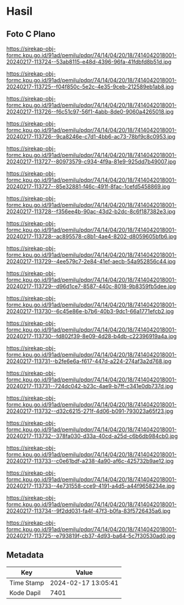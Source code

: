 # Hasil

## Foto C Plano

https://sirekap-obj-formc.kpu.go.id/91ad/pemilu/pdpr/74/14/04/20/18/7414042018001-20240217-113724--53ab8115-e48d-4396-96fa-41fdbfd8b51d.jpg

https://sirekap-obj-formc.kpu.go.id/91ad/pemilu/pdpr/74/14/04/20/18/7414042018001-20240217-113725--f04f850c-5e2c-4e35-9ceb-212589eb1ab8.jpg

https://sirekap-obj-formc.kpu.go.id/91ad/pemilu/pdpr/74/14/04/20/18/7414042018001-20240217-113726--f6c51c97-56f1-4abb-8de0-9060a4265018.jpg

https://sirekap-obj-formc.kpu.go.id/91ad/pemilu/pdpr/74/14/04/20/18/7414042018001-20240217-113726--9ca8246e-c7d1-4bb6-ac73-78bf9c8c0953.jpg

https://sirekap-obj-formc.kpu.go.id/91ad/pemilu/pdpr/74/14/04/20/18/7414042018001-20240217-113727--80973579-c934-4f9a-81e9-925dd7b49007.jpg

https://sirekap-obj-formc.kpu.go.id/91ad/pemilu/pdpr/74/14/04/20/18/7414042018001-20240217-113727--85e32881-f46c-491f-8fac-1cefd5458869.jpg

https://sirekap-obj-formc.kpu.go.id/91ad/pemilu/pdpr/74/14/04/20/18/7414042018001-20240217-113728--f356ee4b-90ac-43d2-b2dc-8c6f187382e3.jpg

https://sirekap-obj-formc.kpu.go.id/91ad/pemilu/pdpr/74/14/04/20/18/7414042018001-20240217-113728--ac895578-c8b1-4ae4-8202-d8059605bfb6.jpg

https://sirekap-obj-formc.kpu.go.id/91ad/pemilu/pdpr/74/14/04/20/18/7414042018001-20240217-113729--4ee579c7-2e84-41ef-aecb-54a952856c44.jpg

https://sirekap-obj-formc.kpu.go.id/91ad/pemilu/pdpr/74/14/04/20/18/7414042018001-20240217-113729--d96d1ce7-8587-440c-8018-9b8359fb5dee.jpg

https://sirekap-obj-formc.kpu.go.id/91ad/pemilu/pdpr/74/14/04/20/18/7414042018001-20240217-113730--6c45e86e-b7b6-40b3-9dc1-66a1771efcb2.jpg

https://sirekap-obj-formc.kpu.go.id/91ad/pemilu/pdpr/74/14/04/20/18/7414042018001-20240217-113730--fd802f39-8e09-4d28-b4db-c22396919a4a.jpg

https://sirekap-obj-formc.kpu.go.id/91ad/pemilu/pdpr/74/14/04/20/18/7414042018001-20240217-113731--b2fe6e6a-f617-447d-a224-274af3a2d768.jpg

https://sirekap-obj-formc.kpu.go.id/91ad/pemilu/pdpr/74/14/04/20/18/7414042018001-20240217-113731--724dc042-b23c-4ae9-b7ff-c341e0db737d.jpg

https://sirekap-obj-formc.kpu.go.id/91ad/pemilu/pdpr/74/14/04/20/18/7414042018001-20240217-113732--d32c6215-271f-4d06-b091-793023a65f23.jpg

https://sirekap-obj-formc.kpu.go.id/91ad/pemilu/pdpr/74/14/04/20/18/7414042018001-20240217-113732--378fa030-d33a-40cd-a25d-c6b6db984cb0.jpg

https://sirekap-obj-formc.kpu.go.id/91ad/pemilu/pdpr/74/14/04/20/18/7414042018001-20240217-113733--c0e61bdf-a238-4a90-af6c-425732b9ae12.jpg

https://sirekap-obj-formc.kpu.go.id/91ad/pemilu/pdpr/74/14/04/20/18/7414042018001-20240217-113733--4e731558-cce9-4191-a4d5-a44f9658234e.jpg

https://sirekap-obj-formc.kpu.go.id/91ad/pemilu/pdpr/74/14/04/20/18/7414042018001-20240217-113734--9f2dd031-fa4f-47f3-b0fa-83f5726435a6.jpg

https://sirekap-obj-formc.kpu.go.id/91ad/pemilu/pdpr/74/14/04/20/18/7414042018001-20240217-113725--e793819f-cb37-4d93-ba64-5c7f30530ad0.jpg


## Metadata

| Key        | Value               |
| ---------- | ------------------- |
| Time Stamp | 2024-02-17 13:05:41 |
| Kode Dapil | 7401                |



